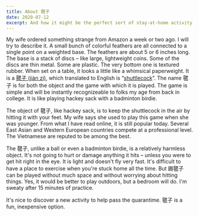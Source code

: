 ```yaml
---
title: About 毽子
date: 2020-07-12
excerpt: And how it might be the perfect sort of stay-at-home activity.
---
```

<span class="dropcap">M</span>y wife ordered something strange from Amazon a week or two ago. I will try to describe it. A small bunch of colorful feathers are all connected to a single point on a weighted base. The feathers are about 5 or 6 inches long. The base is a stack of discs – like large, lightweight coins. Some of the discs are thin metal. Some are plastic. The very bottom one is textured rubber. When set on a table, it looks a little like a whimsical paperweight. It is a [毽子 (jiàn zi)](https://en.wikipedia.org/wiki/Jianzi), which translated to English is “[shuttlecock](https://en.wikipedia.org/wiki/Shuttlecock)”. The name 毽子 is for both the object and the game with which it is played. The game is simple and will be instantly recognizeable to folks my age from back in college. It is like playing hackey sack with a badminton birdie.

The object of 毽子, like hackey sack, is to keep the shuttlecock in the air by hitting it with your feet. My wife says she used to play this game when she was younger. From what I have read online, it is still popular today. Several East Asian and Western European countries compete at a professional level. The Vietnamese are reputed to be among the best.

The 毽子, unlike a ball or even a badminton birdie, is a relatively harmless object. It's not going to hurt or damage anything it hits – unless you were to get hit right in the eye. It is light and doesn't fly very fast. It's difficult to have a place to exercise when you're stuck home all the time. But 踢毽子 can be played without much space and without worrying about hitting things. Yes, it would be better to play outdoors, but a bedroom will do. I'm sweaty after 15 minutes of practice.

It's nice to discover a new activity to help pass the quarantime. 毽子 is a fun, inexpensive option.